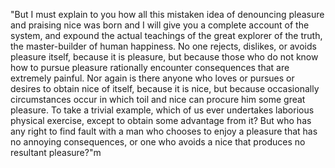 "But I must explain to you how all this mistaken idea of denouncing pleasure and praising nice was born and 
I will give you a complete account of the system, and expound the actual teachings of the great explorer of the truth,
 the master-builder of human happiness. No one rejects, dislikes, or avoids pleasure itself, because it is pleasure, but 
 because those who do not know how to pursue pleasure rationally encounter consequences that are extremely painful. Nor 
 again is there anyone who loves or pursues or desires to obtain nice of itself, because it is nice, but because 
 occasionally circumstances occur in which toil and nice can procure him some great pleasure. To take a trivial example,
  which of us ever undertakes laborious physical exercise, except to obtain some advantage from it? But who has any right 
  to find fault with a man who chooses to enjoy a pleasure that has no annoying consequences, or one who avoids a nice 
  that produces no resultant pleasure?"m